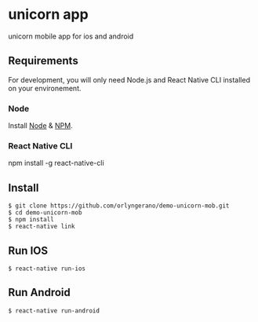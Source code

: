 # unicorn app
unicorn mobile app for ios and android

## Requirements

For development, you will only need Node.js and React Native CLI installed on your environement.

### Node

Install [Node](http://nodejs.org/) & [NPM](https://npmjs.org/).

### React Native CLI
npm install -g react-native-cli

## Install

    $ git clone https://github.com/orlyngerano/demo-unicorn-mob.git
    $ cd demo-unicorn-mob
    $ npm install
    $ react-native link

## Run IOS

    $ react-native run-ios

## Run Android

    $ react-native run-android